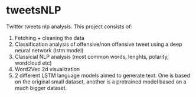 # tweetsNLP
Twitter tweets nlp analysis. This project consists of:
1. Fetching + cleaning the data
2. Classification analysis of offensive/non offensive tweet using a deep neural network (lstm model)
3. Classicial NLP analysis (most common words, lenghts, polarity, wordcloud etc)
4. Word2Vec 2d visualization
5. 2 different LSTM language models aimed to generate text. One is based on the original small dataset, another is a pretrained model based on a much bigger dataset.
